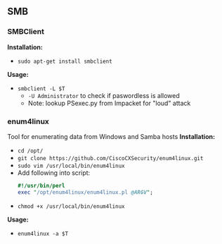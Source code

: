 ## SMB

### SMBClient
**Installation:**
* `sudo apt-get install smbclient`

**Usage:**
* `smbclient -L $T`
    * `-U Administrator` to check if paswordless is allowed
    * Note: lookup PSexec.py from Impacket for "loud" attack

### enum4linux
Tool for enumerating data from Windows and Samba hosts
**Installation:**
* `cd /opt/`
* `git clone https://github.com/CiscoCXSecurity/enum4linux.git`
* `sudo vim /usr/local/bin/enum4linux`
* Add following into script:
    ```pl
    #!/usr/bin/perl
    exec "/opt/enum4linux/enum4linux.pl @ARGV";
    ```
* `chmod +x /usr/local/bin/enum4linux`

**Usage:**
* `enum4linux -a $T`